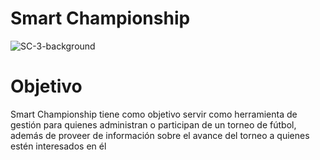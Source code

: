 # Smart Championship
![SC-3-background](https://user-images.githubusercontent.com/42524283/227669631-83130a55-b0f6-4502-b05e-7c6e95d560e2.png)

# Objetivo
Smart Championship tiene como objetivo servir como herramienta de gestión para quienes administran o participan de un torneo de fútbol, además de proveer de información sobre el avance del torneo a quienes estén interesados en él
